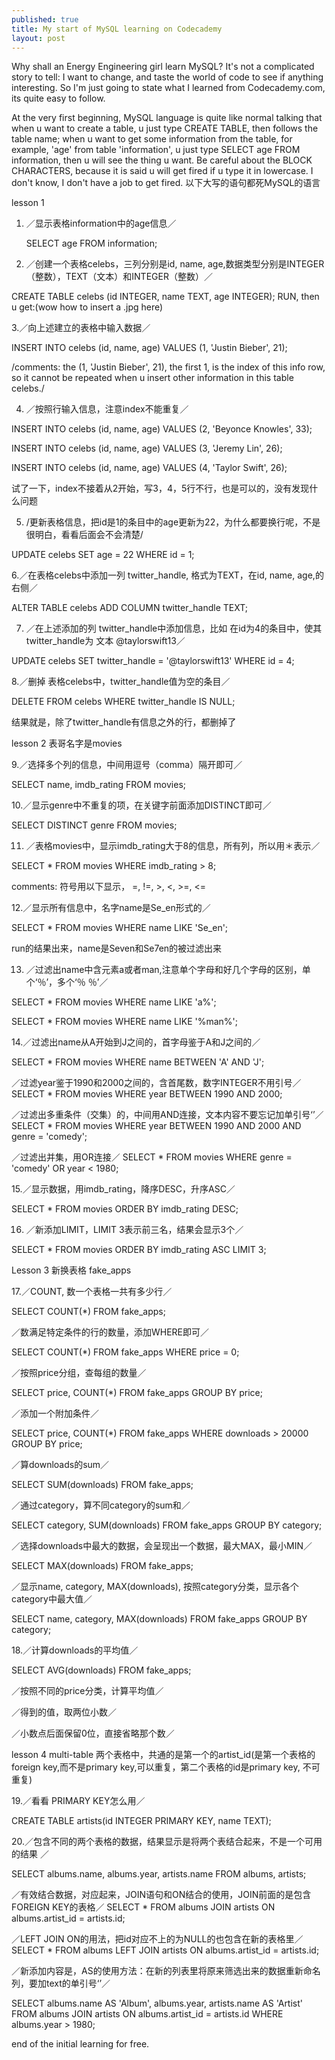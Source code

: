 ```yaml
---
published: true
title: My start of MySQL learning on Codecademy
layout: post
---
```

Why shall an Energy Engineering girl learn MySQL? It's not a complicated story to tell: I want to change, and taste the world of code to see if anything interesting.
So I'm just going to state what I learned from Codecademy.com, its quite easy to follow.

At the very first beginning, MySQL language is quite like normal talking that when u want to create a table, u just type CREATE TABLE, then follows the table name; when u want to get some information from the table, for example, 'age' from table 'information', u just type SELECT age FROM information, then u will see the thing u want.
Be careful about the BLOCK CHARACTERS, because it is said u will get fired if u type it in lowercase. I don't know, I don't have a job to get fired.
以下大写的语句都死MySQL的语言


lesson 1
1. ／显示表格information中的age信息／

   SELECT age FROM information;

2. ／创建一个表格celebs，三列分别是id, name, age,数据类型分别是INTEGER（整数），TEXT（文本）和INTEGER（整数）／

CREATE TABLE celebs (id INTEGER, name TEXT, age INTEGER); RUN, then u get:(wow how to insert a .jpg here)


3.／向上述建立的表格中输入数据／

INSERT INTO celebs (id, name, age) VALUES (1, 'Justin Bieber', 21);

/comments: the (1, 'Justin Bieber', 21), the first 1, is the index of this info row, so it cannot be repeated when u insert other information in this table celebs./

4. ／按照行输入信息，注意index不能重复／

INSERT INTO celebs (id, name, age) VALUES (2, 'Beyonce Knowles', 33); 

INSERT INTO celebs (id, name, age) VALUES (3, 'Jeremy Lin', 26); 

INSERT INTO celebs (id, name, age) VALUES (4, 'Taylor Swift', 26);

试了一下，index不接着从2开始，写3，4，5行不行，也是可以的，没有发现什么问题

5. /更新表格信息，把id是1的条目中的age更新为22，为什么都要换行呢，不是很明白，看看后面会不会清楚/

UPDATE celebs
SET age = 22
WHERE id = 1;

6.／在表格celebs中添加一列 twitter_handle, 格式为TEXT，在id, name, age,的右侧／

ALTER TABLE celebs ADD COLUMN twitter_handle TEXT; 

7. ／在上述添加的列 twitter_handle中添加信息，比如 在id为4的条目中，使其twitter_handle为 文本 @taylorswift13／

UPDATE celebs 
SET twitter_handle = '@taylorswift13' 
WHERE id = 4; 

8.／删掉 表格celebs中，twitter_handle值为空的条目／

DELETE FROM celebs WHERE twitter_handle IS NULL;

结果就是，除了twitter_handle有信息之外的行，都删掉了



lesson 2 表哥名字是movies

9.／选择多个列的信息，中间用逗号（comma）隔开即可／

SELECT name, imdb_rating FROM movies;

10.／显示genre中不重复的项，在关键字前面添加DISTINCT即可／

SELECT DISTINCT genre FROM movies;

11. ／表格movies中，显示imdb_rating大于8的信息，所有列，所以用＊表示／

 SELECT * FROM movies WHERE imdb_rating > 8;

comments: 符号用以下显示， =, !=, >, <, >=, <=

12.／显示所有信息中，名字name是Se_en形式的／

SELECT * FROM movies
WHERE name LIKE 'Se_en';

run的结果出来，name是Seven和Se7en的被过滤出来

13. ／过滤出name中含元素a或者man,注意单个字母和好几个字母的区别，单个‘％’，多个‘％ ％’／

SELECT * FROM movies
WHERE name LIKE 'a%';

SELECT * FROM movies
WHERE name LIKE '%man%';

14.／过滤出name从A开始到J之间的，首字母鉴于A和J之间的／

SELECT * FROM movies
WHERE name BETWEEN 'A' AND 'J';

／过滤year鉴于1990和2000之间的，含首尾数，数字INTEGER不用引号／
SELECT * FROM movies
WHERE year BETWEEN 1990 AND 2000;

／过滤出多重条件（交集）的，中间用AND连接，文本内容不要忘记加单引号‘’／
SELECT * FROM movies
WHERE year BETWEEN 1990 AND 2000
AND genre = 'comedy';

／过滤出并集，用OR连接／
SELECT * FROM movies
WHERE genre = 'comedy'
OR year < 1980;

15.／显示数据，用imdb_rating，降序DESC，升序ASC／

SELECT * FROM movies
ORDER BY imdb_rating DESC;

16. ／新添加LIMIT，LIMIT 3表示前三名，结果会显示3个／

SELECT * FROM movies
ORDER BY imdb_rating ASC
LIMIT 3;

Lesson 3 新换表格 fake_apps


17.／COUNT, 数一个表格一共有多少行／

SELECT COUNT(*) FROM fake_apps;


／数满足特定条件的行的数量，添加WHERE即可／

SELECT COUNT(*) FROM fake_apps
WHERE price = 0;


／按照price分组，查每组的数量／

SELECT price, COUNT(*) FROM fake_apps
GROUP BY price;



／添加一个附加条件／

SELECT price, COUNT(*) FROM fake_apps
WHERE downloads > 20000
GROUP BY price;

／算downloads的sum／

SELECT SUM(downloads) FROM fake_apps;



／通过category，算不同category的sum和／

SELECT category, SUM(downloads) FROM fake_apps
GROUP BY category;


／选择downloads中最大的数据，会呈现出一个数据，最大MAX，最小MIN／

SELECT MAX(downloads) FROM fake_apps;



／显示name, category, MAX(downloads), 按照category分类，显示各个category中最大值／

SELECT name, category, MAX(downloads) FROM fake_apps
GROUP BY category;


18.／计算downloads的平均值／

SELECT AVG(downloads) FROM
fake_apps;



／按照不同的price分类，计算平均值／


／得到的值，取两位小数／



／小数点后面保留0位，直接省略那个数／



lesson 4 multi-table
两个表格中，共通的是第一个的artist_id(是第一个表格的foreign key,而不是primary key,可以重复，第二个表格的id是primary key, 不可重复)

19.／看看 PRIMARY KEY怎么用／

CREATE TABLE artists(id INTEGER PRIMARY KEY, name TEXT);

20.／包含不同的两个表格的数据，结果显示是将两个表结合起来，不是一个可用的结果 ／

SELECT albums.name, albums.year, artists.name FROM albums, artists;



／有效结合数据，对应起来，JOIN语句和ON结合的使用，JOIN前面的是包含FOREIGN KEY的表格／
SELECT * FROM albums JOIN artists ON albums.artist_id = artists.id;



／LEFT JOIN ON的用法，把id对应不上的为NULL的也包含在新的表格里／
SELECT * FROM albums LEFT JOIN artists ON albums.artist_id = artists.id;


／新添加内容是，AS的使用方法：在新的列表里将原来筛选出来的数据重新命名列，要加text的单引号‘’／

SELECT
  albums.name AS 'Album',
  albums.year,
  artists.name AS 'Artist'
FROM
  albums
JOIN artists ON
  albums.artist_id = artists.id
WHERE
  albums.year > 1980;




end of the initial learning for free.
